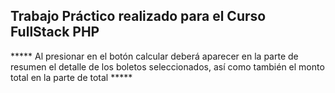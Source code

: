 ## Trabajo Práctico realizado para el Curso FullStack PHP ##

***** Al presionar en el botón calcular deberá aparecer en la parte de resumen el detalle de los boletos seleccionados, así como también el monto total en la parte de total *****
